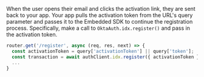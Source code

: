 When the user opens their email and clicks the activation link, they are sent back to your app. Your app pulls the activation token from the URL's query parameter and passes it to the Embedded SDK to continue the registration process. Specifically, make a call to `OktaAuth.idx.register()` and pass in the activation token.


```javascript
router.get('/register', async (req, res, next) => {
  const activationToken = query['activationToken'] || query['token'];
  const transaction = await authClient.idx.register({ activationToken });
  ...
}
```
